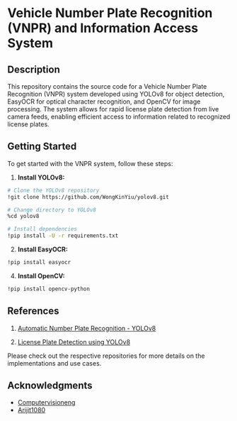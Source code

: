 # Vehicle Number Plate Recognition (VNPR) and Information Access System
## Description
This repository contains the source code for a Vehicle Number Plate Recognition (VNPR) system developed using YOLOv8 for object detection, EasyOCR for optical character recognition, and OpenCV for image processing. The system allows for rapid license plate detection from live camera feeds, enabling efficient access to information related to recognized license plates.

## Getting Started

To get started with the VNPR system, follow these steps:

 1. **Install YOLOv8:**
   ```bash
# Clone the YOLOv8 repository
!git clone https://github.com/WongKinYiu/yolov8.git

# Change directory to YOLOv8
%cd yolov8

# Install dependencies
!pip install -U -r requirements.txt
 ```
2. **Install EasyOCR:**
 ```bash
 !pip install easyocr
 ```
4. **Install OpenCV:**
 ```bash
 !pip install opencv-python
 ```

## References

1. [Automatic Number Plate Recognition - YOLOv8](https://github.com/computervisioneng/automatic-number-plate-recognition-python-yolov8)

2. [License Plate Detection using YOLOv8](https://github.com/Arijit1080/Licence-Plate-Detection-using-YOLO-V8)

Please check out the respective repositories for more details on the implementations and use cases.

## Acknowledgments

- [Computervisioneng](https://github.com/computervisioneng)
- [Arijit1080](https://github.com/Arijit1080)
